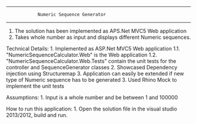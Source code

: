*******************************************************************
				Numeric Sequence Generator
*******************************************************************
1. The solution has been implemented as APS.Net MVC5 Web application 
2. Takes whole number as input and displays different Numeric sequences.

Technical Details:
	1. Implemented as ASP.Net MVC5 Web application
			1.1. "NumericSequenceCalculator.Web" is the Web application
			1.2. "NumericSequenceCalculator.Web.Tests" contain the unit tests for the controller and SequenceGenerator classes
	2. Showcased Dependency injection using Structuremap
	3. Application can easily be extended if new type of Numeric sequence has to be generated
	3. Used Rhino Mock to implement the unit tests

Assumptions:
	1. Input is a whole number and be between 1 and 100000

How to run this application:
	1. Open the solution file in the visual studio 2013/2012, build and run.
